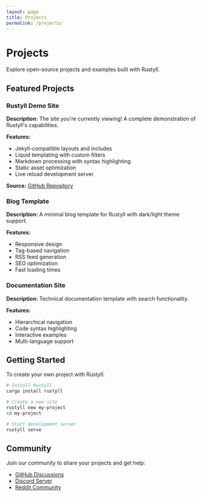 ```yaml
---
layout: page
title: Projects
permalink: /projects/
---
```


# Projects

Explore open-source projects and examples built with Rustyll.

## Featured Projects

### Rustyll Demo Site
**Description:** The site you're currently viewing! A complete demonstration of Rustyll's capabilities.

**Features:**
- Jekyll-compatible layouts and includes
- Liquid templating with custom filters
- Markdown processing with syntax highlighting
- Static asset optimization
- Live reload development server

**Source:** [GitHub Repository](https://github.com/better-web-initiative/rustyll)

### Blog Template
**Description:** A minimal blog template for Rustyll with dark/light theme support.

**Features:**
- Responsive design
- Tag-based navigation
- RSS feed generation
- SEO optimization
- Fast loading times

### Documentation Site
**Description:** Technical documentation template with search functionality.

**Features:**
- Hierarchical navigation
- Code syntax highlighting
- Interactive examples
- Multi-language support

## Getting Started

To create your own project with Rustyll:

```bash
# Install Rustyll
cargo install rustyll

# Create a new site
rustyll new my-project
cd my-project

# Start development server
rustyll serve
```

## Community

Join our community to share your projects and get help:

- [GitHub Discussions](https://github.com/better-web-initiative/rustyll/discussions)
- [Discord Server](https://discord.gg/rustyll)
- [Reddit Community](https://reddit.com/r/rustyll)